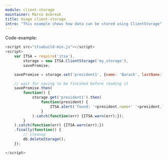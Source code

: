 ```yaml
---
module: client-storage
maintainer: Marco Asbreuk
title: Usage client-storage
intro: "This example shows how data can be stored using ClientStorage"
---
```


<p class="spaced">Code-example:</p>


```js
<script src="itsabuild-min.js"></script>
<script>
    var ITSA = require('itsa'),
        storage = new ITSA.ClientStorage('my_storage'),
        savePromise;

    savePromise = storage.set('president1', {name: 'Barack', lastName: 'Obama', 'birth': 1961})

    // wait for saving to be finished before reading it
    savePromise.then(
        function() {
            storage.get('president1').then(
                function(president) {
                    ITSA.alert('found: '+president.name+' '+president.lastName);
                }
            ).catch(function(err) {ITSA.warn(err);});
        }
    ).catch(function(err) {ITSA.warn(err);})
    .finally(function() {
        // cleanup
        db.deleteStorage();
    });

</script>
```

<script src="../../dist/itsabuild-min.js"></script>
<script>
    var ITSA = require('itsa'),
        storage = new ITSA.ClientStorage('my_storage'),
        savePromise;

    savePromise = storage.set('president1', {name: 'Barack', lastName: 'Obama', 'birth': 1961})

    // wait for saving to be finished before reading it
    savePromise.then(
        function() {
            storage.get('president1').then(
                function(president) {
                    ITSA.alert('found: '+president.name+' '+president.lastName);
                }
            ).catch(function(err) {ITSA.warn(err);});
        }
    ).catch(function(err) {ITSA.warn(err);})
    .finally(function() {
        // cleanup
        db.deleteStorage();
    });

</script>
